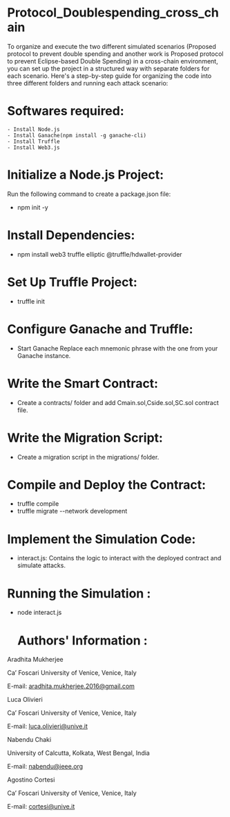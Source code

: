 # Protocol_Doublespending_cross_chain
To organize and execute the two different simulated scenarios (Proposed protocol to prevent double spending and another work is Proposed protocol to prevent Eclipse-based Double Spending) in a cross-chain environment, you can set up the project in a structured way with separate folders for each scenario. Here's a step-by-step guide for organizing the code into three different folders and running each attack scenario:

# Softwares required:
    - Install Node.js 
    - Install Ganache(npm install -g ganache-cli)
    - Install Truffle
    - Install Web3.js
# Initialize a Node.js Project:
 Run the following command to create a package.json file:
   - npm init -y
# Install Dependencies:
   - npm install web3 truffle elliptic @truffle/hdwallet-provider
# Set Up Truffle Project:
   - truffle init
# Configure Ganache and Truffle:
  - Start Ganache
         Replace each mnemonic phrase with the one from your Ganache instance.
# Write the Smart Contract:
 - Create a contracts/ folder and add  Cmain.sol,Cside.sol,SC.sol contract file.
# Write the Migration Script:
  - Create a migration script in the migrations/ folder.
# Compile and Deploy the Contract:
  - truffle compile
  - truffle migrate --network development
# Implement the Simulation Code:
 
 - interact.js: Contains the logic to interact with the deployed contract and simulate attacks.
  
# Running the Simulation :
 - node  interact.js
   # Authors' Information :

Aradhita Mukherjee

Ca’ Foscari University of Venice, Venice, Italy

E-mail: aradhita.mukherjee.2016@gmail.com

Luca Olivieri

Ca’ Foscari University of Venice, Venice, Italy

E-mail: luca.olivieri@unive.it 

Nabendu Chaki 

University of Calcutta, Kolkata, West Bengal, India

E-mail: nabendu@ieee.org

Agostino Cortesi

Ca’ Foscari University of Venice, Venice, Italy

E-mail: cortesi@unive.it 

